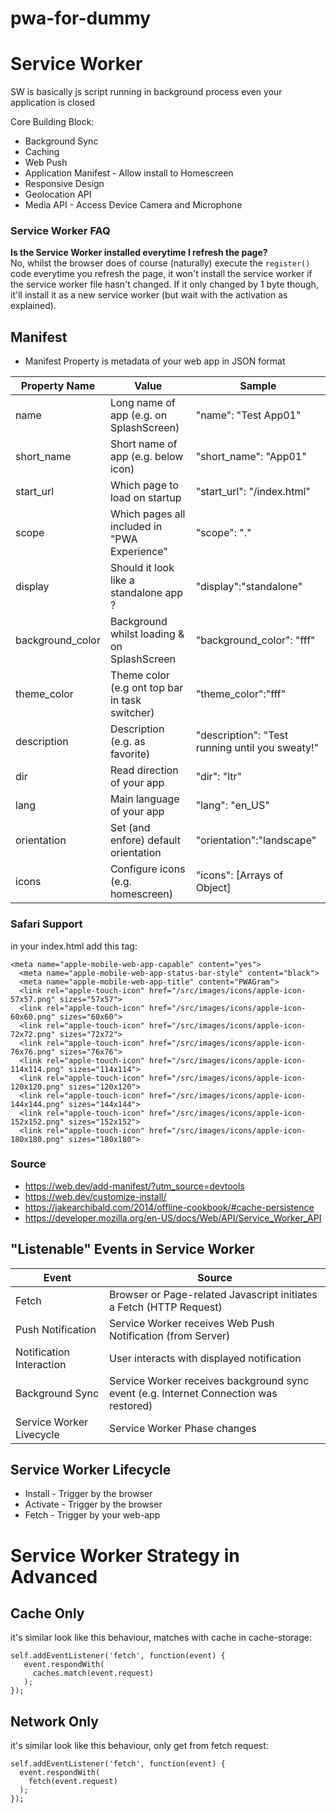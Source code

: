 # pwa-for-dummy

# Service Worker
SW is basically js script running in background process even your application is closed

Core Building Block:
- Background Sync
- Caching
- Web Push
- Application Manifest - Allow install to Homescreen
- Responsive Design
- Geolocation API
- Media API - Access Device Camera and Microphone

### Service Worker FAQ
**Is the Service Worker installed everytime I refresh the page?** <br>
No, whilst the browser does of course (naturally) execute the `register()`  code everytime you refresh the page, it won't install the service worker if the service worker file hasn't changed. If it only changed by 1 byte though, it'll install it as a new service worker (but wait with the activation as explained).


## Manifest
- Manifest Property is metadata of your web app in JSON format

| Property Name | Value | Sample |
|---------------|-------|--------|
| name          | Long name of app (e.g. on SplashScreen) | "name": "Test App01"|
| short_name    | Short name of app (e.g. below icon)   |   "short_name": "App01"|
| start_url     | Which page to load on startup |   "start_url": "/index.html"  |
| scope         | Which pages all included in "PWA Experience"  |   "scope": "." |
| display       | Should it look like a standalone app ? | "display":"standalone" |
| background_color |  Background whilst loading & on SplashScreen | "background_color": "fff" |
| theme_color | Theme color (e.g ont top bar in task switcher) | "theme_color":"fff" |
| description | Description (e.g. as favorite) | "description": "Test running until you sweaty!" |
| dir | Read direction of your app | "dir": "ltr" |
| lang | Main language of your app | "lang": "en_US" |
| orientation | Set (and enfore) default orientation | "orientation":"landscape"|
| icons | Configure icons (e.g. homescreen) | "icons": [Arrays of Object] |

### Safari Support
in your index.html add this tag:
```
<meta name="apple-mobile-web-app-capable" content="yes">
  <meta name="apple-mobile-web-app-status-bar-style" content="black">
  <meta name="apple-mobile-web-app-title" content="PWAGram">
  <link rel="apple-touch-icon" href="/src/images/icons/apple-icon-57x57.png" sizes="57x57">
  <link rel="apple-touch-icon" href="/src/images/icons/apple-icon-60x60.png" sizes="60x60">
  <link rel="apple-touch-icon" href="/src/images/icons/apple-icon-72x72.png" sizes="72x72">
  <link rel="apple-touch-icon" href="/src/images/icons/apple-icon-76x76.png" sizes="76x76">
  <link rel="apple-touch-icon" href="/src/images/icons/apple-icon-114x114.png" sizes="114x114">
  <link rel="apple-touch-icon" href="/src/images/icons/apple-icon-120x120.png" sizes="120x120">
  <link rel="apple-touch-icon" href="/src/images/icons/apple-icon-144x144.png" sizes="144x144">
  <link rel="apple-touch-icon" href="/src/images/icons/apple-icon-152x152.png" sizes="152x152">
  <link rel="apple-touch-icon" href="/src/images/icons/apple-icon-180x180.png" sizes="180x180">
```

### Source
- https://web.dev/add-manifest/?utm_source=devtools
- https://web.dev/customize-install/
- https://jakearchibald.com/2014/offline-cookbook/#cache-persistence
- https://developer.mozilla.org/en-US/docs/Web/API/Service_Worker_API

## "Listenable" Events in Service Worker
| Event | Source |
|-------|--------|
| Fetch | Browser or Page-related Javascript initiates a Fetch (HTTP Request) |
| Push Notification | Service Worker receives Web Push Notification (from Server) |
| Notification Interaction | User interacts with displayed notification |
| Background Sync | Service Worker receives background sync event (e.g. Internet Connection was restored) |
| Service Worker Livecycle | Service Worker Phase changes |

## Service Worker Lifecycle
- Install - Trigger by the browser
- Activate - Trigger by the browser
- Fetch - Trigger by your web-app


# Service Worker Strategy in Advanced
## Cache Only
it's similar look like this behaviour, matches with cache in cache-storage:
```
self.addEventListener('fetch', function(event) {
   event.respondWith(
     caches.match(event.request)
   );
});
```

## Network Only
it's similar look like this behaviour, only get from fetch request:
```
self.addEventListener('fetch', function(event) {
  event.respondWith(
    fetch(event.request)
  );
});
```